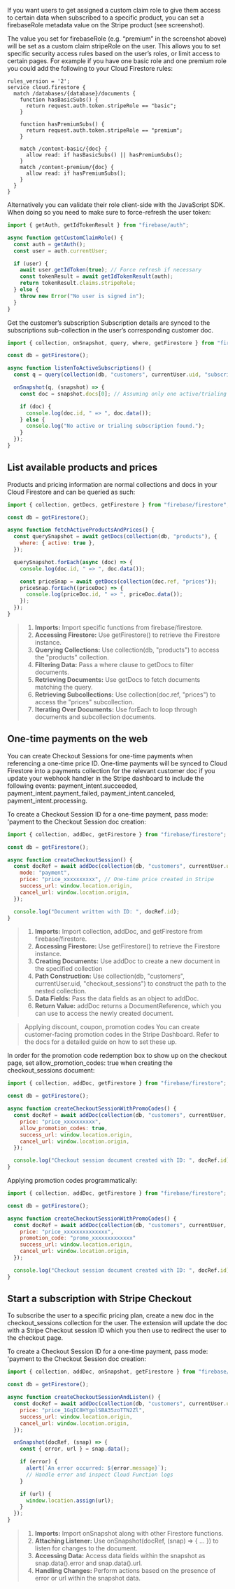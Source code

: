 If you want users to get assigned a custom claim role to give them access to certain data when subscribed to a specific product, you can set a firebaseRole metadata value on the Stripe product (see screenshot).

The value you set for firebaseRole (e.g. “premium” in the screenshot above) will be set as a custom claim stripeRole on the user. This allows you to set specific security access rules based on the user’s roles, or limit access to certain pages. For example if you have one basic role and one premium role you could add the following to your Cloud Firestore rules:
```node
rules_version = '2';
service cloud.firestore {
  match /databases/{database}/documents {
    function hasBasicSubs() {
      return request.auth.token.stripeRole == "basic";
    }

    function hasPremiumSubs() {
      return request.auth.token.stripeRole == "premium";
    }

    match /content-basic/{doc} {
      allow read: if hasBasicSubs() || hasPremiumSubs();
    }
    match /content-premium/{doc} {
      allow read: if hasPremiumSubs();
    }
  }
}
```

Alternatively you can validate their role client-side with the JavaScript SDK. When doing so you need to make sure to force-refresh the user token:
```jsx
import { getAuth, getIdTokenResult } from "firebase/auth";

async function getCustomClaimRole() {
  const auth = getAuth();
  const user = auth.currentUser;

  if (user) {
    await user.getIdToken(true); // Force refresh if necessary
    const tokenResult = await getIdTokenResult(auth);
    return tokenResult.claims.stripeRole;
  } else {
    throw new Error("No user is signed in");
  }
}
```
Get the customer’s subscription
Subscription details are synced to the subscriptions sub-collection in the user’s corresponding customer doc.
```jsx
import { collection, onSnapshot, query, where, getFirestore } from "firebase/firestore";

const db = getFirestore();

async function listenToActiveSubscriptions() {
  const q = query(collection(db, "customers", currentUser.uid, "subscriptions"), where("status", "in", ["trialing", "active"]));

  onSnapshot(q, (snapshot) => {
    const doc = snapshot.docs[0]; // Assuming only one active/trialing subscription

    if (doc) {
      console.log(doc.id, " => ", doc.data());
    } else {
      console.log("No active or trialing subscription found.");
    }
  });
}

```
## List available products and prices
Products and pricing information are normal collections and docs in your Cloud Firestore and can be queried as such:

```jsx
import { collection, getDocs, getFirestore } from "firebase/firestore";

const db = getFirestore();

async function fetchActiveProductsAndPrices() {
  const querySnapshot = await getDocs(collection(db, "products"), {
    where: { active: true },
  });

  querySnapshot.forEach(async (doc) => {
    console.log(doc.id, " => ", doc.data());

    const priceSnap = await getDocs(collection(doc.ref, "prices"));
    priceSnap.forEach((priceDoc) => {
      console.log(priceDoc.id, " => ", priceDoc.data());
    });
  });
}
```
> 1. **Imports:** Import specific functions from firebase/firestore.
> 2. **Accessing Firestore:** Use getFirestore() to retrieve the Firestore instance.
> 3. **Querying Collections:** Use collection(db, "products") to access the "products" collection.
> 4. **Filtering Data:** Pass a where clause to getDocs to filter documents.
> 5. **Retrieving Documents:** Use getDocs to fetch documents matching the query.
> 6. **Retrieving Subcollections:** Use collection(doc.ref, "prices") to access the "prices" subcollection.
> 7. **Iterating Over Documents:** Use forEach to loop through documents and subcollection documents.



## One-time payments on the web
You can create Checkout Sessions for one-time payments when referencing a one-time price ID. One-time payments will be synced to Cloud Firestore into a payments collection for the relevant customer doc if you update your webhook handler in the Stripe dashboard to include the following events: payment_intent.succeeded, payment_intent.payment_failed, payment_intent.canceled, payment_intent.processing.

To create a Checkout Session ID for a one-time payment, pass mode: 'payment to the Checkout Session doc creation:

```jsx
import { collection, addDoc, getFirestore } from "firebase/firestore";

const db = getFirestore();

async function createCheckoutSession() {
  const docRef = await addDoc(collection(db, "customers", currentUser.uid, "checkout_sessions"), {
    mode: "payment",
    price: "price_xxxxxxxxxx", // One-time price created in Stripe
    success_url: window.location.origin,
    cancel_url: window.location.origin,
  });

  console.log("Document written with ID: ", docRef.id);
}

```
> 1. **Imports:** Import collection, addDoc, and getFirestore from firebase/firestore.
> 2. **Accessing Firestore:** Use getFirestore() to retrieve the Firestore instance.
> 3. **Creating Documents:** Use addDoc to create a new document in the specified collection
> 4. **Path Construction:** Use collection(db, "customers", currentUser.uid, "checkout_sessions") to construct the path to the nested collection.
> 5. **Data Fields:** Pass the data fields as an object to addDoc.
> 6. **Return Value:** addDoc returns a DocumentReference, which you can use to access the newly created document.

> Applying discount, coupon, promotion codes
You can create customer-facing promotion codes in the Stripe Dashboard. Refer to the docs for a detailed guide on how to set these up.

In order for the promotion code redemption box to show up on the checkout page, set allow_promotion_codes: true when creating the checkout_sessions document:

```jsx
import { collection, addDoc, getFirestore } from "firebase/firestore";

const db = getFirestore();

async function createCheckoutSessionWithPromoCodes() {
  const docRef = await addDoc(collection(db, "customers", currentUser, "checkout_sessions"), {
    price: "price_xxxxxxxxxx",
    allow_promotion_codes: true,
    success_url: window.location.origin,
    cancel_url: window.location.origin,
  });

  console.log("Checkout session document created with ID: ", docRef.id);
}
```
Applying promotion codes programmatically:

```jsx
import { collection, addDoc, getFirestore } from "firebase/firestore";

const db = getFirestore();

async function createCheckoutSessionWithPromoCodes() {
  const docRef = await addDoc(collection(db, "customers", currentUser, "checkout_sessions"), {
    price: "price_xxxxxxxxxxxxxx",
    promotion_code: "promo_xxxxxxxxxxxxx"
    success_url: window.location.origin,
    cancel_url: window.location.origin,
  });

  console.log("Checkout session document created with ID: ", docRef.id);
}
```



## Start a subscription with Stripe Checkout
To subscribe the user to a specific pricing plan, create a new doc in the checkout_sessions collection for the user. The extension will update the doc with a Stripe Checkout session ID which you then use to redirect the user to the checkout page.

To create a Checkout Session ID for a one-time payment, pass mode: 'payment to the Checkout Session doc creation:

```jsx
import { collection, addDoc, onSnapshot, getFirestore } from "firebase/firestore";

const db = getFirestore();

async function createCheckoutSessionAndListen() {
  const docRef = await addDoc(collection(db, "customers", currentUser.uid, "checkout_sessions"), {
    price: "price_1GqIC8HYgolSBA35zoTTN2Zl",
    success_url: window.location.origin,
    cancel_url: window.location.origin,
  });

  onSnapshot(docRef, (snap) => {
    const { error, url } = snap.data();

    if (error) {
      alert(`An error occurred: ${error.message}`);
      // Handle error and inspect Cloud Function logs
    }

    if (url) {
      window.location.assign(url);
    }
  });
}

```
> 1. **Imports:** Import onSnapshot along with other Firestore functions.
> 2. **Attaching Listener:** Use onSnapshot(docRef, (snap) => { ... }) to listen for changes to the document.
> 3. **Accessing Data:** Access data fields within the snapshot as snap.data().error and snap.data().url.
> 4. **Handling Changes:** Perform actions based on the presence of error or url within the snapshot data.


